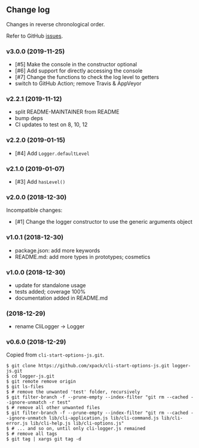 ## Change log

Changes in reverse chronological order.

Refer to GitHub [issues](https://github.com/xpack/logger-js/issues).

### v3.0.0 (2019-11-25)

- [#5] Make the console in the constructor optional
- [#6] Add support for directly accessing the console
- [#7] Change the functions to check the log level to getters
- switch to GitHub Action; remove Travis & AppVeyor

### v2.2.1 (2019-11-12)

- split README-MAINTAINER from README
- bump deps
- CI updates to test on 8, 10, 12

### v2.2.0 (2019-01-15)

- [#4] Add `Logger.defaultLevel`
  
### v2.1.0 (2019-01-07)

- [#3] Add `hasLevel()`

### v2.0.0 (2018-12-30)

Incompatible changes:

- [#1] Change the logger constructor to use the generic arguments object
    
### v1.0.1 (2018-12-30)

- package.json: add more keywords
- README.md: add more types in prototypes; cosmetics

### v1.0.0 (2018-12-30)

- update for standalone usage
- tests added; coverage 100%
- documentation added in README.md
  
### (2018-12-29)

- rename CliLogger -> Logger

### v0.6.0 (2018-12-29)

Copied from `cli-start-options-js.git`.

```console
$ git clone https://github.com/xpack/cli-start-options-js.git logger-js.git
$ cd logger-js.git
$ git remote remove origin
$ git ls-files
$ # remove the unwanted 'test' folder, recursively
$ git filter-branch -f --prune-empty --index-filter "git rm --cached --ignore-unmatch -r test"
$ # remove all other unwanted files
$ git filter-branch -f --prune-empty --index-filter "git rm --cached --ignore-unmatch lib/cli-application.js lib/cli-command.js lib/cli-error.js lib/cli-help.js lib/cli-options.js"
$ # ... and so on, until only cli-logger.js remained
$ # remove all tags
$ git tag | xargs git tag -d
```
